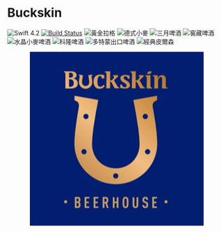 # Buckskin

![Swift 4.2](https://img.shields.io/badge/Swift-4.2-orange.svg)
[![Build Status](https://travis-ci.com/gannasong/Buckskin.svg?branch=master)](https://travis-ci.com/gannasong/Buckskin)
![黃金拉格](https://img.shields.io/badge/%E9%BB%83%E9%87%91%E6%8B%89%E6%A0%BC%E5%95%A4%E9%85%92-4.9%25-red.svg)
![德式小麥](https://img.shields.io/badge/%E5%BE%B7%E5%BC%8F%E5%B0%8F%E9%BA%A5%E5%95%A4%E9%85%92-5.1%25-blue.svg)
![三月啤酒](https://img.shields.io/badge/%E4%B8%89%E6%9C%88%E5%95%A4%E9%85%92-5.6%25-green.svg)
![窖藏啤酒](https://img.shields.io/badge/%E7%AA%96%E8%97%8F%E5%95%A4%E9%85%92-5.2%25-yellowgreen.svg)
![水晶小麥啤酒](https://img.shields.io/badge/%E6%B0%B4%E6%99%B6%E5%B0%8F%E9%BA%A5%E5%95%A4%E9%85%92-5.1%25-lightgrey.svg)
![科隆啤酒](https://img.shields.io/badge/%E7%A7%91%E9%9A%86%E5%95%A4%E9%85%92-5.2%25-9cf.svg)
![多特蒙出口啤酒](https://img.shields.io/badge/%E5%A4%9A%E7%89%B9%E8%92%99%E5%87%BA%E5%8F%A3%E5%95%A4%E9%85%92-5.4%25-orange.svg)
![經典皮爾森](https://img.shields.io/badge/%E7%B6%93%E5%85%B8%E7%9A%AE%E7%88%BE%E6%A3%AE-5.0%25-brightgreen.svg)


<p align="center"> 
<img src="images/buckskin.png" width="400" height="400" />
</p>
